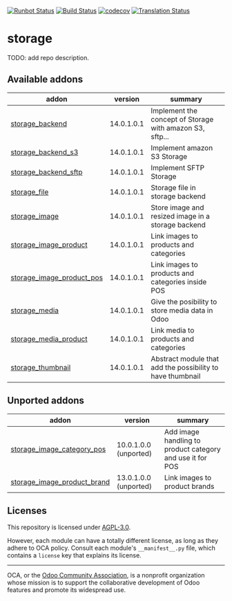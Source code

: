[![Runbot Status](https://runbot.odoo-community.org/runbot/badge/flat/275/14.0.svg)](https://runbot.odoo-community.org/runbot/repo/github-com-oca-storage-275)
[![Build Status](https://travis-ci.com/OCA/storage.svg?branch=14.0)](https://travis-ci.com/OCA/storage)
[![codecov](https://codecov.io/gh/OCA/storage/branch/14.0/graph/badge.svg)](https://codecov.io/gh/OCA/storage)
[![Translation Status](https://translation.odoo-community.org/widgets/storage-14-0/-/svg-badge.svg)](https://translation.odoo-community.org/engage/storage-14-0/?utm_source=widget)

<!-- /!\ do not modify above this line -->

# storage

TODO: add repo description.

<!-- /!\ do not modify below this line -->

<!-- prettier-ignore-start -->

[//]: # (addons)

Available addons
----------------
addon | version | summary
--- | --- | ---
[storage_backend](storage_backend/) | 14.0.1.0.1 | Implement the concept of Storage with amazon S3, sftp...
[storage_backend_s3](storage_backend_s3/) | 14.0.1.0.1 | Implement amazon S3 Storage
[storage_backend_sftp](storage_backend_sftp/) | 14.0.1.0.1 | Implement SFTP Storage
[storage_file](storage_file/) | 14.0.1.0.1 | Storage file in storage backend
[storage_image](storage_image/) | 14.0.1.0.1 | Store image and resized image in a storage backend
[storage_image_product](storage_image_product/) | 14.0.1.0.1 | Link images to products and categories
[storage_image_product_pos](storage_image_product_pos/) | 14.0.1.0.1 | Link images to products and categories inside POS
[storage_media](storage_media/) | 14.0.1.0.1 | Give the posibility to store media data in Odoo
[storage_media_product](storage_media_product/) | 14.0.1.0.1 | Link media to products and categories
[storage_thumbnail](storage_thumbnail/) | 14.0.1.0.1 | Abstract module that add the possibility to have thumbnail


Unported addons
---------------
addon | version | summary
--- | --- | ---
[storage_image_category_pos](storage_image_category_pos/) | 10.0.1.0.0 (unported) | Add image handling to product category and use it for POS
[storage_image_product_brand](storage_image_product_brand/) | 13.0.1.0.0 (unported) | Link images to product brands

[//]: # (end addons)

<!-- prettier-ignore-end -->

## Licenses

This repository is licensed under [AGPL-3.0](LICENSE).

However, each module can have a totally different license, as long as they adhere to OCA
policy. Consult each module's `__manifest__.py` file, which contains a `license` key
that explains its license.

----

OCA, or the [Odoo Community Association](http://odoo-community.org/), is a nonprofit
organization whose mission is to support the collaborative development of Odoo features
and promote its widespread use.
